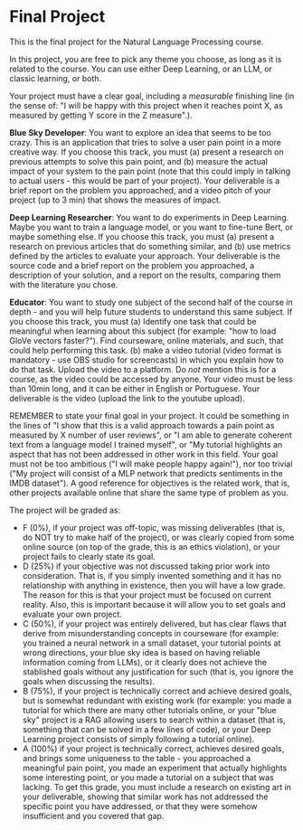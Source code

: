# Final Project

This is the final project for the Natural Language Processing course.

In this project, you are free to pick any theme you choose, as long as it is related to the course. You can use either Deep Learning, or an LLM, or classic learning, or both.

Your project must have a clear goal, including a *measurable* finishing line (in the sense of: "I will be happy with this project when it reaches point X, as measured by getting Y score in the Z measure".). 

**Blue Sky Developer**: You want to explore an idea that seems to be too crazy. This is an application that tries to solve a user pain point in a more creative way. If you choose this track, you must (a) present a research on previous attempts to solve this pain point, and (b) measure the actual impact of your system to the pain point (note that this could imply in talking to actual users - this would be part of your project). Your deliverable is a brief report on the problem you approached, and a video pitch of your project (up to 3 min) that shows the measures of impact.

**Deep Learning Researcher**: You want to do experiments in Deep Learning. Maybe you want to train a language model, or you want to fine-tune Bert, or maybe something else. If you choose this track, you must (a) present a research on previous articles that do something similar, and (b) use metrics defined by the articles to evaluate your approach. Your deliverable is the source code and a brief report on the problem you approached, a description of your solution, and a report on the results, comparing them with the literature you chose.

**Educator**: You want to study one subject of the second half of the course in depth - and you will help future students to understand this same subject. If you choose this track, you must (a) Identify one task that could be meaningful when learning about this subject (for example: "how to load GloVe vectors faster?"). Find courseware, online materials, and such, that could help performing this task. (b) make a video tutorial (video format is mandatory - use OBS studio for screencasts) in which you explain how to do that task. Upload the video to a platform. Do *not* mention this is for a course, as the video could be accessed by anyone. Your video must be less than 10min long, and it can be either in English or Portuguese. Your deliverable is the video (upload the link to the youtube upload).

REMEMBER to state your final goal in your project. It could be something in the lines of "I show that this is a valid approach towards a pain point as measured by X number of user reviews", or "I am able to generate coherent text from a language model I trained myself", or "My tutorial highlights an aspect that has not been addressed in other work in this field. Your goal must not be too ambitious ("I will make people happy again!"), nor too trivial ("My project will consist of a MLP network that predicts sentiments in the IMDB dataset"). A good reference for objectives is the related work, that is, other projects available online that share the same type of problem as you.

The project will be graded as:

* F (0%), if your project was off-topic, was missing deliverables (that is, do NOT try to make half of the project), or was clearly copied from some online source (on top of the grade, this is an ethics violation), or your project fails to clearly state its goal.
* D (25%) if your objective was not discussed taking prior work into consideration. That is, if you simply invented something and it has no relationship with anything in existence, then you will have a low grade. The reason for this is that your project must be focused on current reality. Also, this is important because it will allow you to set goals and evaluate your own project.
* C (50%), if your project was entirely delivered, but has clear flaws that derive from misunderstanding concepts in courseware (for example: you trained a neural network in a small dataset, your tutorial points at wrong directions, your blue sky idea is based on having reliable information coming from LLMs), or it clearly does not achieve the stablished goals without any justification for such (that is, you ignore the goals when discussing the results).
* B (75%), if your project is technically correct and achieve desired goals, but is somewhat redundant with existing work (for example: you made a tutorial for which there are many other tutorials online, or your "blue sky" project is a RAG allowing users to search within a dataset (that is, something that can be solved in a few lines of code), or your Deep Learning project consists of simply following a tutorial online).
* A (100%) if your project is technically correct, achieves desired goals, and brings some uniqueness to the table - you approached a meaningful pain point, you made an experiment that actually highlights some interesting point, or you made a tutorial on a subject that was lacking. To get this grade, you must include a research on existing art in your deliverable, showing that similar work has not addressed the specific point you have addressed, or that they were somehow insufficient and you covered that gap.